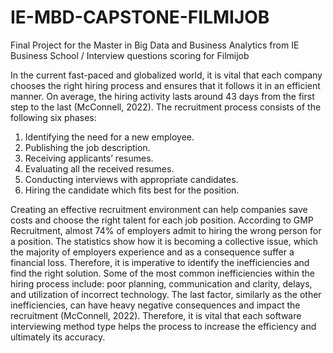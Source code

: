 # IE-MBD-CAPSTONE-FILMIJOB
Final Project for the Master in Big Data and Business Analytics from IE Business School / Interview questions scoring for Filmijob

In the current  fast-paced and globalized world, it is vital that each company chooses the right hiring process and ensures that it follows it in an efficient manner. On average, the hiring activity lasts around 43 days from the first step to the last (McConnell, 2022). The recruitment process  consists of the following six phases: 

 1. Identifying the need for a new employee.
 2. Publishing the job description. 
 3. Receiving applicants’ resumes.
 4. Evaluating all the received resumes.
 5. Conducting interviews with appropriate candidates.
 6. Hiring the candidate which fits best for the position. 

Creating an effective recruitment environment can help companies save costs and choose the right talent for each job position. According to GMP Recruitment, almost 74% of employers admit to hiring the wrong person for a position. The statistics show how it is becoming a collective issue, which the majority of employers experience and as a consequence suffer a financial loss. Therefore, it is imperative to identify the inefficiencies and find the right solution.  Some of the most common inefficiencies within the hiring process include: poor planning, communication and clarity, delays, and utilization of incorrect technology. The last factor, similarly as the other inefficiencies, can have heavy negative consequences and impact the recruitment (McConnell, 2022). Therefore, it is vital that each software interviewing method type helps the process  to increase the efficiency and ultimately its accuracy.  
